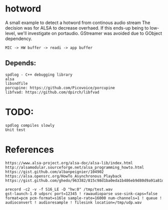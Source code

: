 # hotword 
A small example to detect a hotword from continous audio stream
The decision was for ALSA to decrease overhaed. If this ends-up being to
low-level, we'll investigate on portaudio. GStreamer was avoided due to GObject
dependency.


    MIC -> HW buffer -> readi -> app buffer 

## Depends:
    spdlog - C++ debugging library
    alsa
    libsndfile
    porcupine: https://github.com/Picovoice/porcupine
    libfvad: https://github.com/dpirch/libfvad

# TODO:
    spdlog compiles slowly
    Unit test

# References
    https://www.alsa-project.org/alsa-doc/alsa-lib/index.html
    http://alsamodular.sourceforge.net/alsa_programming_howto.html
    https://gist.github.com/albanpeignier/104902
    https://alsa.opensrc.org/HowTo_Asynchronous_Playback
    https://gist.github.com/ghedo/963382/815c98d1ba0eda1b486eb9d80d9a91a81d995283

    arecord -c2 -v -f S16_LE -D "hw:0" /tmp/test.wav
    gst-launch-1.0 udpsrc port=12345 ! rawaudioparse use-sink-caps=false format=pcm pcm-format=s16le sample-rate=16000 num-channels=1 ! queue ! audioconvert ! audioresample ! filesink location=/tmp/udp.wav

